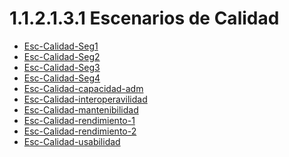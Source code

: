 # 1.1.2.1.3.1 Escenarios de Calidad

- [Esc-Calidad-Seg1]()
- [Esc-Calidad-Seg2]()
- [Esc-Calidad-Seg3]()
- [Esc-Calidad-Seg4]()
- [Esc-Calidad-capacidad-adm]()
- [Esc-Calidad-interoperavilidad]()
- [Esc-Calidad-mantenibilidad]()
- [Esc-Calidad-rendimiento-1]()
- [Esc-Calidad-rendimiento-2]()
- [Esc-Calidad-usabilidad]()